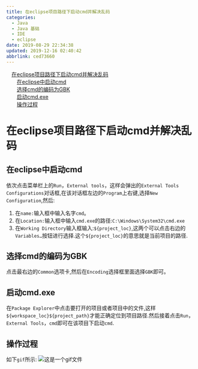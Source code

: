 ```yaml
---
title: 在eclipse项目路径下启动cmd并解决乱码
categories: 
  - Java
  - Java 基础
  - IDE
  - eclipse
date: 2019-08-29 22:34:38
updated: 2019-12-16 02:40:42
abbrlink: ced73660
---
```

<div id='my_toc'><a href="/blog/ced73660/#在eclipse项目路径下启动cmd并解决乱码" class="header_1">在eclipse项目路径下启动cmd并解决乱码</a><br><a href="/blog/ced73660/#在eclipse中启动cmd" class="header_2">在eclipse中启动cmd</a><br><a href="/blog/ced73660/#选择cmd的编码为GBK" class="header_2">选择cmd的编码为GBK</a><br><a href="/blog/ced73660/#启动cmd.exe" class="header_2">启动cmd.exe</a><br><a href="/blog/ced73660/#操作过程" class="header_2">操作过程</a><br></div>
<style>
    .header_1{
        margin-left: 1em;
    }
    .header_2{
        margin-left: 2em;
    }
    .header_3{
        margin-left: 3em;
    }
    .header_4{
        margin-left: 4em;
    }
    .header_5{
        margin-left: 5em;
    }
    .header_6{
        margin-left: 6em;
    }
</style>
<!--more-->
<script>if (navigator.platform.search('arm')==-1){document.getElementById('my_toc').style.display = 'none';}
var e,p = document.getElementsByTagName('p');while (p.length>0) {e = p[0];e.parentElement.removeChild(e);}
</script>

<!--end-->
# 在eclipse项目路径下启动cmd并解决乱码 #
## 在eclipse中启动cmd ##
依次点击菜单栏上的`Run`，`External tools`，这样会弹出的`External Tools Configurations`对话框,在该对话框左边的`Program`上右键,选择`New Configuration`,然后:
1. 在`name:`输入框中输入名字`cmd`。
2. 在`Location:`输入框中输入`cmd.exe`的路径:`C:\Windows\System32\cmd.exe`
3. 在`Working Directory`输入框输入:`${project_loc}`,这两个可以点击右边的`Variables…`按钮进行选择.这个`${project_loc}`的意思就是当前项目的路径.

## 选择cmd的编码为GBK ##
点击最右边的`Common`选项卡,然后在`Encoding`选择框里面选择`GBK`即可。
## 启动cmd.exe ##
在`Package Explorer`中点击要打开的项目或者项目中的文件,这样`${workspace_loc}${project_path}`才能正确定位到项目路径.然后接着点击`Run`，`External Tools`，`cmd`即可在该项目下启动`cmd`.
## 操作过程 ##
如下`gif`所示:
![这是一个gif文件](https://image-1257720033.cos.ap-shanghai.myqcloud.com/gif/IDE/eclipse/cmd/1.gif)
